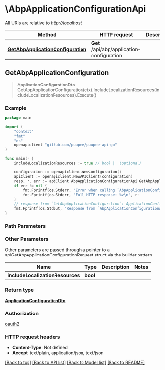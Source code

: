 # \AbpApplicationConfigurationApi

All URIs are relative to *http://localhost*

Method | HTTP request | Description
------------- | ------------- | -------------
[**GetAbpApplicationConfiguration**](AbpApplicationConfigurationApi.md#GetAbpApplicationConfiguration) | **Get** /api/abp/application-configuration | 



## GetAbpApplicationConfiguration

> ApplicationConfigurationDto GetAbpApplicationConfiguration(ctx).IncludeLocalizationResources(includeLocalizationResources).Execute()



### Example

```go
package main

import (
    "context"
    "fmt"
    "os"
    openapiclient "github.com/puupee/puupee-api-go"
)

func main() {
    includeLocalizationResources := true // bool |  (optional)

    configuration := openapiclient.NewConfiguration()
    apiClient := openapiclient.NewAPIClient(configuration)
    resp, r, err := apiClient.AbpApplicationConfigurationApi.GetAbpApplicationConfiguration(context.Background()).IncludeLocalizationResources(includeLocalizationResources).Execute()
    if err != nil {
        fmt.Fprintf(os.Stderr, "Error when calling `AbpApplicationConfigurationApi.GetAbpApplicationConfiguration``: %v\n", err)
        fmt.Fprintf(os.Stderr, "Full HTTP response: %v\n", r)
    }
    // response from `GetAbpApplicationConfiguration`: ApplicationConfigurationDto
    fmt.Fprintf(os.Stdout, "Response from `AbpApplicationConfigurationApi.GetAbpApplicationConfiguration`: %v\n", resp)
}
```

### Path Parameters



### Other Parameters

Other parameters are passed through a pointer to a apiGetAbpApplicationConfigurationRequest struct via the builder pattern


Name | Type | Description  | Notes
------------- | ------------- | ------------- | -------------
 **includeLocalizationResources** | **bool** |  | 

### Return type

[**ApplicationConfigurationDto**](ApplicationConfigurationDto.md)

### Authorization

[oauth2](../README.md#oauth2)

### HTTP request headers

- **Content-Type**: Not defined
- **Accept**: text/plain, application/json, text/json

[[Back to top]](#) [[Back to API list]](../README.md#documentation-for-api-endpoints)
[[Back to Model list]](../README.md#documentation-for-models)
[[Back to README]](../README.md)

